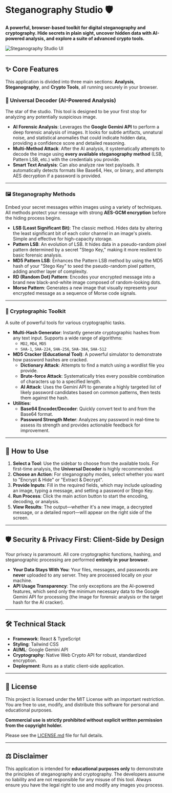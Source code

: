 # Steganography Studio 🛡️

**A powerful, browser-based toolkit for digital steganography and cryptography. Hide secrets in plain sight, uncover hidden data with AI-powered analysis, and explore a suite of advanced crypto tools.**

![Steganography Studio UI](https://i.imgur.com/rS2aH0g.png)

---

## ✨ Core Features

This application is divided into three main sections: **Analysis**, **Steganography**, and **Crypto Tools**, all running securely in your browser.

### 🔬 Universal Decoder (AI-Powered Analysis)

The star of the studio. This tool is designed to be your first stop for analyzing any potentially suspicious image.

-   **AI Forensic Analysis**: Leverages the **Google Gemini API** to perform a deep forensic analysis of images. It looks for subtle artifacts, unnatural noise, and statistical anomalies that could indicate hidden data, providing a confidence score and detailed reasoning.
-   **Multi-Method Attack**: After the AI analysis, it systematically attempts to decode the image using **every available steganography method** (LSB, Pattern LSB, etc.) with the credentials you provide.
-   **Smart Text Analysis**: Can also analyze raw text payloads. It automatically detects formats like Base64, Hex, or binary, and attempts AES decryption if a password is provided.

---

### 🖼️ Steganography Methods

Embed your secret messages within images using a variety of techniques. All methods protect your message with strong **AES-GCM encryption** before the hiding process begins.

-   **LSB (Least Significant Bit)**: The classic method. Hides data by altering the least significant bit of each color channel in an image's pixels. Simple and effective for high-capacity storage.
-   **Pattern LSB**: An evolution of LSB. It hides data in a pseudo-random pixel pattern determined by a secret "Stego Key," making it more resilient to basic forensic analysis.
-   **MD5 Pattern LSB**: Enhances the Pattern LSB method by using the MD5 hash of your "Stego Key" to seed the pseudo-random pixel pattern, adding another layer of complexity.
-   **RD (Random Dot) Pattern**: Encodes your encrypted message into a brand new black-and-white image composed of random-looking dots.
-   **Morse Pattern**: Generates a new image that visually represents your encrypted message as a sequence of Morse code signals.

---

### 🔐 Cryptographic Toolkit

A suite of powerful tools for various cryptographic tasks.

-   **Multi-Hash Generator**: Instantly generate cryptographic hashes from any text input. Supports a wide range of algorithms:
    -   `MD2`, `MD4`, `MD5`
    -   `SHA-1`, `SHA-224`, `SHA-256`, `SHA-384`, `SHA-512`
-   **MD5 Cracker (Educational Tool)**: A powerful simulator to demonstrate how password hashes are cracked.
    -   **Dictionary Attack**: Attempts to find a match using a wordlist file you provide.
    -   **Brute-force Attack**: Systematically tries every possible combination of characters up to a specified length.
    -   **AI Attack**: Uses the Gemini API to generate a highly targeted list of likely password candidates based on common patterns, then tests them against the hash.
-   **Utilities**:
    -   **Base64 Encoder/Decoder**: Quickly convert text to and from the Base64 format.
    -   **Password Strength Meter**: Analyzes any password in real-time to assess its strength and provides actionable feedback for improvement.

---

## 🚀 How to Use

1.  **Select a Tool**: Use the sidebar to choose from the available tools. For first-time analysis, the **Universal Decoder** is highly recommended.
2.  **Choose an Action**: For steganography modes, select whether you want to "Encrypt & Hide" or "Extract & Decrypt".
3.  **Provide Inputs**: Fill in the required fields, which may include uploading an image, typing a message, and setting a password or Stego Key.
4.  **Run Process**: Click the main action button to start the encoding, decoding, or analysis.
5.  **View Results**: The output—whether it's a new image, a decrypted message, or a detailed report—will appear on the right side of the screen.

---

## 🛡️ Security & Privacy First: Client-Side by Design

Your privacy is paramount. All core cryptographic functions, hashing, and steganographic processing are performed **entirely in your browser**.

-   **Your Data Stays With You**: Your files, messages, and passwords are **never** uploaded to any server. They are processed locally on your machine.
-   **API Usage Transparency**: The only exceptions are the AI-powered features, which send only the minimum necessary data to the Google Gemini API for processing (the image for forensic analysis or the target hash for the AI cracker).

---

## 🛠️ Technical Stack

-   **Framework**: React & TypeScript
-   **Styling**: Tailwind CSS
-   **AI/ML**: Google Gemini API
-   **Cryptography**: Native Web Crypto API for robust, standardized encryption.
-   **Deployment**: Runs as a static client-side application.

---

## 📄 License

This project is licensed under the MIT License with an important restriction. You are free to use, modify, and distribute this software for personal and educational purposes.

**Commercial use is strictly prohibited without explicit written permission from the copyright holder.**

Please see the [LICENSE.md](LICENSE.md) file for full details.

---

## ⚖️ Disclaimer

This application is intended for **educational purposes only** to demonstrate the principles of steganography and cryptography. The developers assume no liability and are not responsible for any misuse of this tool. Always ensure you have the legal right to use and modify any images you process.